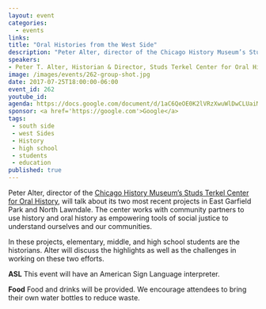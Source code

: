```yaml
---
layout: event
categories:
  - events
links:
title: "Oral Histories from the West Side"
description: "Peter Alter, director of the Chicago History Museum’s Studs Terkel Center for Oral History, will talk about two recent projects in East Garfield Park and North Lawndale working with students to document oral histories of their communities. "
speakers:
- Peter T. Alter, Historian & Director, Studs Terkel Center for Oral History, Chicago History Museum
image: /images/events/262-group-shot.jpg
date: 2017-07-25T18:00:00-06:00
event_id: 262
youtube_id:
agenda: https://docs.google.com/document/d/1aC6QeOE0K2lVRzXwuWlDwCLUaiMtd7NNo7Y83jexQIU/edit#
sponsor: <a href='https://google.com'>Google</a>
tags:
 - south side
 - west Sides
 - History
 - high school
 - students
 - education
published: true
---
```


Peter Alter, director of the [Chicago History Museum’s Studs Terkel Center for Oral History](https://www.chicagohistory.org/tag/oral-history/), will talk about its two most recent projects in East Garfield Park and North Lawndale. The center works with community partners to use history and oral history as empowering tools of social justice to understand ourselves and our communities.

In these projects, elementary, middle, and high school students are the historians. Alter will discuss the highlights as well as the challenges in working on these two efforts.


**ASL** This event will have an American Sign Language interpreter.

**Food** Food and drinks will be provided. We encourage attendees to bring their own water bottles to reduce waste.
